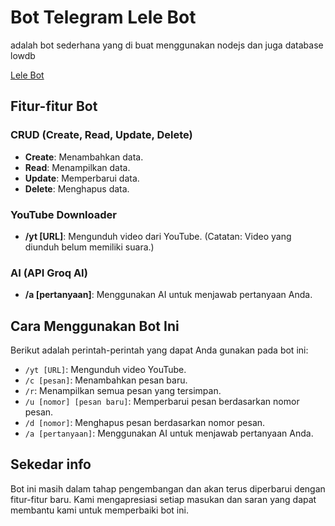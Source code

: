 # Bot Telegram Lele Bot

adalah bot sederhana yang di buat menggunakan nodejs dan juga database lowdb

[Lele Bot](https://t.me//lelee2_bot)

## Fitur-fitur Bot

### CRUD (Create, Read, Update, Delete)
- **Create**: Menambahkan data.
- **Read**: Menampilkan data.
- **Update**: Memperbarui data.
- **Delete**: Menghapus data.

### YouTube Downloader
- **/yt [URL]**: Mengunduh video dari YouTube. (Catatan: Video yang diunduh belum memiliki suara.)

### AI (API Groq AI)
- **/a [pertanyaan]**: Menggunakan AI untuk menjawab pertanyaan Anda.

## Cara Menggunakan Bot Ini

Berikut adalah perintah-perintah yang dapat Anda gunakan pada bot ini:

- `/yt [URL]`: Mengunduh video YouTube.
- `/c [pesan]`: Menambahkan pesan baru.
- `/r`: Menampilkan semua pesan yang tersimpan.
- `/u [nomor] [pesan baru]`: Memperbarui pesan berdasarkan nomor pesan.
- `/d [nomor]`: Menghapus pesan berdasarkan nomor pesan.
- `/a [pertanyaan]`: Menggunakan AI untuk menjawab pertanyaan Anda.

## Sekedar info

Bot ini masih dalam tahap pengembangan dan akan terus diperbarui dengan fitur-fitur baru. Kami mengapresiasi setiap masukan dan saran yang dapat membantu kami untuk memperbaiki bot ini.

